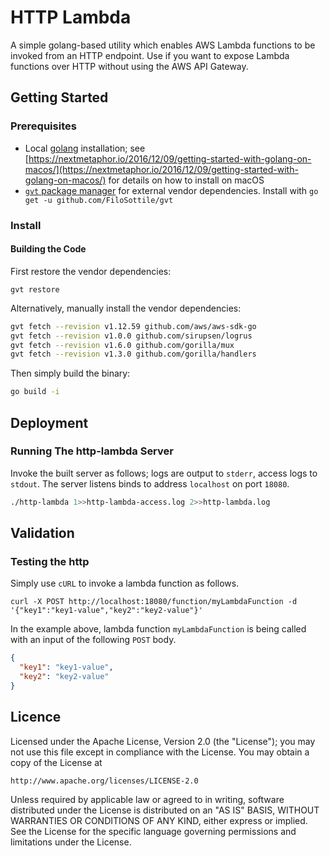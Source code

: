 # HTTP Lambda #
A simple golang-based utility which enables AWS Lambda functions to be invoked from an HTTP endpoint. Use if you want to expose Lambda functions over HTTP without using the AWS API Gateway.

## Getting Started

### Prerequisites
* Local [golang](https://golang.org/) installation; see [https://nextmetaphor.io/2016/12/09/getting-started-with-golang-on-macos/](https://nextmetaphor.io/2016/12/09/getting-started-with-golang-on-macos/) for details on how to install on macOS
* [`gvt` package manager](https://github.com/FiloSottile/gvt) for external vendor dependencies. Install with `go get -u github.com/FiloSottile/gvt` 

### Install

#### Building the Code
First restore the vendor dependencies:
```
gvt restore
```

Alternatively, manually install the vendor dependencies:
```bash
gvt fetch --revision v1.12.59 github.com/aws/aws-sdk-go
gvt fetch --revision v1.0.0 github.com/sirupsen/logrus
gvt fetch --revision v1.6.0 github.com/gorilla/mux
gvt fetch --revision v1.3.0 github.com/gorilla/handlers
```

Then simply build the binary:
```bash
go build -i
```

## Deployment

### Running The http-lambda Server
Invoke the built server as follows; logs are output to `stderr`, access logs to `stdout`. The server listens binds to address `localhost` on port `18080`. 
```bash
./http-lambda 1>>http-lambda-access.log 2>>http-lambda.log
```

## Validation

### Testing the http
Simply use `cURL` to invoke a lambda function as follows. 

```
curl -X POST http://localhost:18080/function/myLambdaFunction -d '{"key1":"key1-value","key2":"key2-value"}' 
```

In the example above, lambda function `myLambdaFunction` is being called with an input of the following `POST` body.
```json
{
  "key1": "key1-value",
  "key2": "key2-value"
}
```

## Licence ##
Licensed under the Apache License, Version 2.0 (the "License");
you may not use this file except in compliance with the License.
You may obtain a copy of the License at

    http://www.apache.org/licenses/LICENSE-2.0

Unless required by applicable law or agreed to in writing, software
distributed under the License is distributed on an "AS IS" BASIS,
WITHOUT WARRANTIES OR CONDITIONS OF ANY KIND, either express or implied.
See the License for the specific language governing permissions and
limitations under the License.